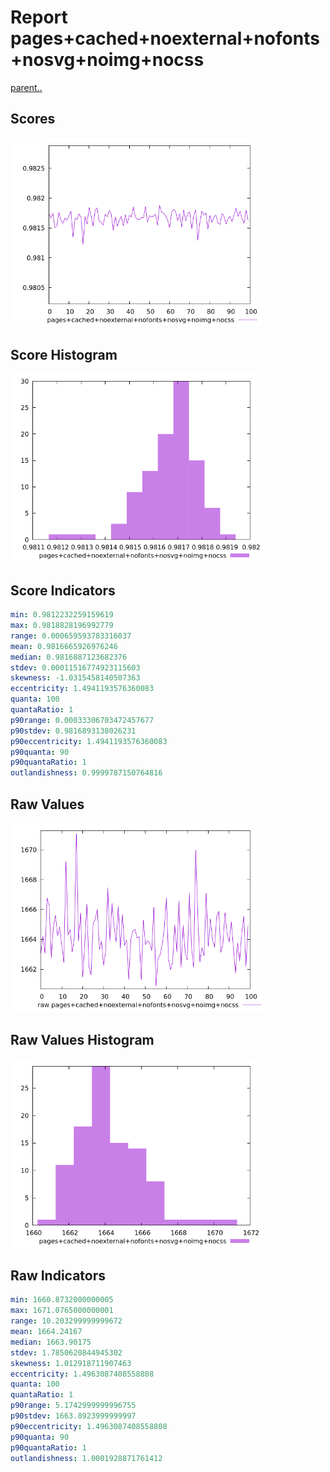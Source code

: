 # Report pages+cached+noexternal+nofonts+nosvg+noimg+nocss

[parent..](./..)  


## Scores

![score](./score.png)  

## Score Histogram

![hist](./hist.png)  

## Score Indicators

```yaml
min: 0.9812232259159619
max: 0.9818828196992779
range: 0.000659593783316037
mean: 0.9816665926976246
median: 0.9816887123682376
stdev: 0.00011516774923115603
skewness: -1.0315458140507363
eccentricity: 1.4941193576360083
quanta: 100
quantaRatio: 1
p90range: 0.00033306703472457677
p90stdev: 0.9816893138026231
p90eccentricity: 1.4941193576360083
p90quanta: 90
p90quantaRatio: 1
outlandishness: 0.9999787150764816

```

## Raw Values

![raw](./raw.png)  

## Raw Values Histogram

![raw hist](./raw_hist.png)  

## Raw Indicators

```yaml
min: 1660.8732000000005
max: 1671.0765000000001
range: 10.203299999999672
mean: 1664.24167
median: 1663.90175
stdev: 1.7850620844945302
skewness: 1.012918711907463
eccentricity: 1.4963087408558808
quanta: 100
quantaRatio: 1
p90range: 5.1742999999996755
p90stdev: 1663.8923999999997
p90eccentricity: 1.4963087408558808
p90quanta: 90
p90quantaRatio: 1
outlandishness: 1.0001928871761412

```

<style>
  img {
    max-width: 80%;
  }
</style>
      

